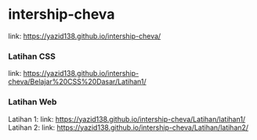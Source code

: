 # intership-cheva

link: https://yazid138.github.io/intership-cheva/

### Latihan CSS
link: https://yazid138.github.io/intership-cheva/Belajar%20CSS%20Dasar/Latihan1/

### Latihan Web
Latihan 1:
link: https://yazid138.github.io/intership-cheva/Latihan/latihan1/
Latihan 2:
link: https://yazid138.github.io/intership-cheva/Latihan/latihan2/
